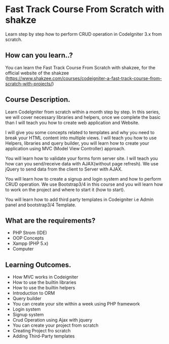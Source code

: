 # Fast Track Course From Scratch with shakze
Learn step by step how to perform CRUD operation in CodeIgniter 3.x from scratch.

## How can you learn..?
You can learn the Fast Track Course From Scratch with shakzee, for the official website of the shakzee (https://www.shakzee.com/courses/codeigniter-a-fast-track-course-from-scratch-with-projects/)


## Course Description.
Learn CodeIgniter from scratch within a month step by step. In this series, we will cover necessary libraries and helpers, once we complete the basic than I will teach you how to create web application and Website.

I will give you some concepts related to templates and why you need to break your HTML content into multiple views. I will teach you how to use Helpers, libraries and query builder, you will learn how to create your application using MVC (Model View Controller) approach.

You will learn how to validate your forms form server site. I will teach you how can you send/receive data with AJAX(without page refresh). We use jQuery to send data from the client to Server with AJAX.

You will learn how to create a signup and login system and how to perform CRUD operation. We use Bootstrap3/4 in this course and you will learn how to work on the project and where to start it (how to start).

You will learn how to add third party templates in Codeigniter i.e Admin panel and bootstrap3/4 Template.

## What are the requirements?
- PHP Strom (IDE)
- OOP Concepts
- Xampp (PHP 5.x)
- Computer



## Learning Outcomes.
- How MVC works in Codeigniter
- How to use the builtin libraries
- How to use the builtin helpers
- Introduction to ORM
- Query builder
- You can create your site within a week using PHP framework
- Login system
- Signup system
- Crud Operation using Ajax with jquery
- You can create your project from scratch
- Creating Project fro scratch
- Adding Third-Party templates

